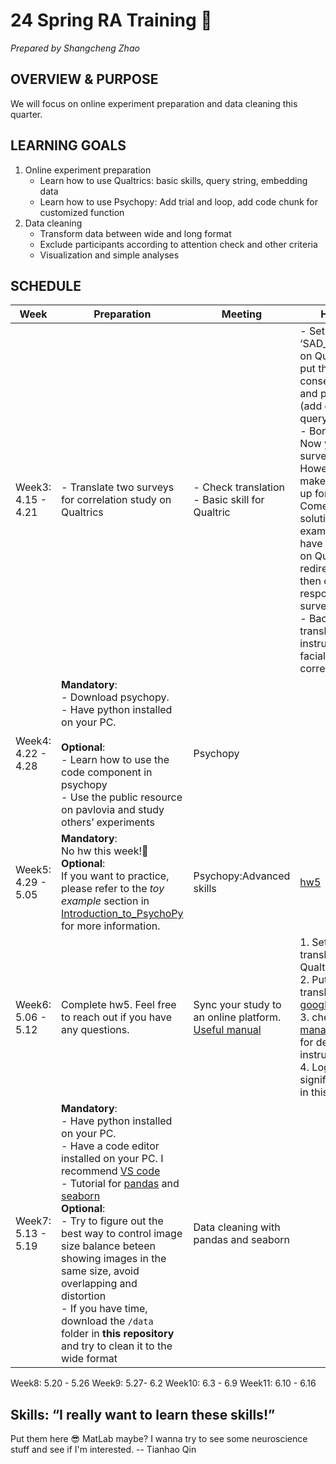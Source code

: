 # 24 Spring RA Training 🌸
*Prepared by Shangcheng Zhao*

## OVERVIEW & PURPOSE
We will focus on online experiment preparation and data cleaning this quarter. 

## LEARNING GOALS
1. Online experiment preparation
    - Learn how to use Qualtrics: basic skills, query string, embedding data
    - Learn how to use Psychopy: Add trial and loop, add code chunk for customized function
2. Data cleaning
   - Transform data between wide and long format
   - Exclude participants according to attention check and other criteria
   - Visualization and simple analyses

## SCHEDULE
|Week | Preparation | Meeting | Homework |
|-----| ------------------ | ------- | -------- |
|Week3: 4.15 - 4.21 | - Translate two surveys for correlation study on Qualtrics | - Check translation <br> - Basic skill for Qualtric | - Set up a new ‘SAD_consent_form’ on Qualtrics, and put the translated consent form into it and practice skills (add questions, use query string) <br> - Bonus question: Now you have one survey on Qualtrics. However, how to make sure your set up for url work? Come up with a solution. For example, you can have a test survey on Qualtrics and redirect to that, then check the response in test survey <br> - Backward translation: instructions of facial trait task in correlational study |
|Week4: 4.22 - 4.28 | **Mandatory**: <br> - Download psychopy. <br> - Have python installed on your PC. <br><br> **Optional**:<br> - Learn how to use the code component in psychopy <br> - Use the public resource on pavlovia and study others’ experiments | Psychopy | |
|Week5: 4.29 - 5.05 | **Mandatory**: <br> No hw this week!🙌 <br> **Optional**: <br> If you want to practice, please refer to the *toy example* section in [Introduction_to_PsychoPy](Introduction_to_PsychoPy.md) for more information. | Psychopy:Advanced skills | [hw5](week5_hw.md)| 
|Week6: 5.06 - 5.12| Complete hw5. Feel free to reach out if you have any questions. | Sync your study to an online platform. [Useful manual](Online_Experiment_Manual.md) | 1. Setup(forward translation) Qualtrics survey <br> 2. Put backward translation into the [google form](https://docs.google.com/spreadsheets/d/123Vibwe0h4kozJ2ST7ZkgvFAMB9NV7sVcF-XPLTX2tU/edit#gid=1535614195) <br> 3. check [project management sheet](https://docs.google.com/spreadsheets/d/13nRnKz6_VAiPSJmg7pHIy1ehNXtmrQUEhsCH7QHS2uI/edit#gid=841548799) for detailed instruction <br> 4. Log down any significant change in this [doc](https://docs.google.com/document/d/1WGXqJESu8UB_LGXBWFCmK3u1EF3ioM5a7lQWOPwDrTY/edit) |
|Week7: 5.13 - 5.19| **Mandatory**: <br> - Have python installed on your PC. <br> - Have a code editor installed on your PC. I recommend [VS code](https://code.visualstudio.com/Download) <br> - Tutorial for [pandas](https://www.datacamp.com/tutorial/pandas) and [seaborn](https://www.datacamp.com/tutorial/seaborn-python-tutorial) <br> **Optional**: <br> - Try to figure out the best way to control image size balance beteen showing images in the same size, avoid overlapping and distortion <br> - If you have time, download the `/data` folder in **this repository** and try to clean it to the wide format <br>  | Data cleaning with pandas and seaborn | |
Week8: 5.20 - 5.26
Week9: 5.27- 6.2
Week10: 6.3 - 6.9
Week11: 6.10 - 6.16

## Skills: “I really want to learn these skills!”
Put them here 😎
MatLab maybe? I wanna try to see some neuroscience stuff and see if I'm interested. -- Tianhao Qin
